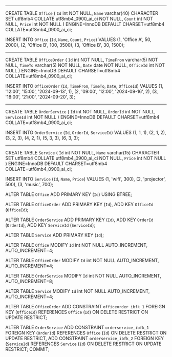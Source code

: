 -- --------------------------------------------------------

CREATE TABLE `Office` (
  `Id` int NOT NULL,
  `Name` varchar(40) CHARACTER SET utf8mb4 COLLATE utf8mb4_0900_ai_ci NOT NULL,
  `Count` int NOT NULL,
  `Price` int NOT NULL
) ENGINE=InnoDB DEFAULT CHARSET=utf8mb4 COLLATE=utf8mb4_0900_ai_ci;

INSERT INTO `Office` (`Id`, `Name`, `Count`, `Price`) VALUES
(1, 'Office A', 50, 2000),
(2, 'Office B', 100, 3500),
(3, 'Office B', 30, 1500);

-- --------------------------------------------------------

CREATE TABLE `OfficeOrder` (
  `Id` int NOT NULL,
  `TimeFrom` varchar(5) NOT NULL,
  `TimeTo` varchar(5) NOT NULL,
  `Date` date NOT NULL,
  `OfficeId` int NOT NULL
) ENGINE=InnoDB DEFAULT CHARSET=utf8mb4 COLLATE=utf8mb4_0900_ai_ci;

INSERT INTO `OfficeOrder` (`Id`, `TimeFrom`, `TimeTo`, `Date`, `OfficeId`) VALUES
(1, '12:00', '15:00', '2024-09-13', 1),
(2, '09:00', '12:00', '2024-09-16', 2),
(3, '18:00', '21:00', '2024-09-20', 3);

-- ------------------------------------------------------

CREATE TABLE `OrderService` (
  `Id` int NOT NULL,
  `OrderId` int NOT NULL,
  `ServiceId` int NOT NULL
) ENGINE=InnoDB DEFAULT CHARSET=utf8mb4 COLLATE=utf8mb4_0900_ai_ci;

INSERT INTO `OrderService` (`Id`, `OrderId`, `ServiceId`) VALUES
(1, 1, 1),
(2, 1, 2),
(3, 2, 3),
(4, 2, 1),
(5, 3, 3),
(6, 3, 3);

-- -------------------------------------------------------

CREATE TABLE `Service` (
  `Id` int NOT NULL,
  `Name` varchar(15) CHARACTER SET utf8mb4 COLLATE utf8mb4_0900_ai_ci NOT NULL,
  `Price` int NOT NULL
) ENGINE=InnoDB DEFAULT CHARSET=utf8mb4 COLLATE=utf8mb4_0900_ai_ci;

INSERT INTO `Service` (`Id`, `Name`, `Price`) VALUES
(1, 'wifi', 300),
(2, 'projector', 500),
(3, 'music', 700);

ALTER TABLE `Office`
  ADD PRIMARY KEY (`Id`) USING BTREE;

ALTER TABLE `OfficeOrder`
  ADD PRIMARY KEY (`Id`),
  ADD KEY `OfficeId` (`OfficeId`);

ALTER TABLE `OrderService`
  ADD PRIMARY KEY (`Id`),
  ADD KEY `OrderId` (`OrderId`),
  ADD KEY `ServiceId` (`ServiceId`);

ALTER TABLE `Service`
  ADD PRIMARY KEY (`Id`);

ALTER TABLE `Office`
  MODIFY `Id` int NOT NULL AUTO_INCREMENT, AUTO_INCREMENT=4;

ALTER TABLE `OfficeOrder`
  MODIFY `Id` int NOT NULL AUTO_INCREMENT, AUTO_INCREMENT=4;

ALTER TABLE `OrderService`
  MODIFY `Id` int NOT NULL AUTO_INCREMENT, AUTO_INCREMENT=8;

ALTER TABLE `Service`
  MODIFY `Id` int NOT NULL AUTO_INCREMENT, AUTO_INCREMENT=4;

ALTER TABLE `OfficeOrder`
  ADD CONSTRAINT `officeorder_ibfk_1` FOREIGN KEY (`OfficeId`) REFERENCES `Office` (`Id`) ON DELETE RESTRICT ON UPDATE RESTRICT;

ALTER TABLE `OrderService`
  ADD CONSTRAINT `orderservice_ibfk_1` FOREIGN KEY (`OrderId`) REFERENCES `Office` (`Id`) ON DELETE RESTRICT ON UPDATE RESTRICT,
  ADD CONSTRAINT `orderservice_ibfk_2` FOREIGN KEY (`ServiceId`) REFERENCES `Service` (`Id`) ON DELETE RESTRICT ON UPDATE RESTRICT;
COMMIT;
